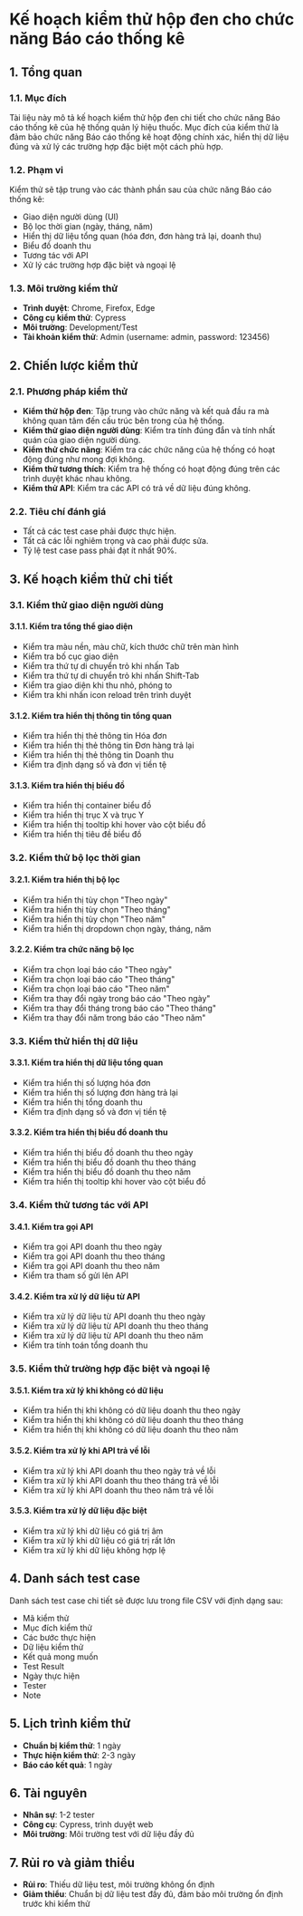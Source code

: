 # Kế hoạch kiểm thử hộp đen cho chức năng Báo cáo thống kê

## 1. Tổng quan

### 1.1. Mục đích
Tài liệu này mô tả kế hoạch kiểm thử hộp đen chi tiết cho chức năng Báo cáo thống kê của hệ thống quản lý hiệu thuốc. Mục đích của kiểm thử là đảm bảo chức năng Báo cáo thống kê hoạt động chính xác, hiển thị dữ liệu đúng và xử lý các trường hợp đặc biệt một cách phù hợp.

### 1.2. Phạm vi
Kiểm thử sẽ tập trung vào các thành phần sau của chức năng Báo cáo thống kê:
- Giao diện người dùng (UI)
- Bộ lọc thời gian (ngày, tháng, năm)
- Hiển thị dữ liệu tổng quan (hóa đơn, đơn hàng trả lại, doanh thu)
- Biểu đồ doanh thu
- Tương tác với API
- Xử lý các trường hợp đặc biệt và ngoại lệ

### 1.3. Môi trường kiểm thử
- **Trình duyệt**: Chrome, Firefox, Edge
- **Công cụ kiểm thử**: Cypress
- **Môi trường**: Development/Test
- **Tài khoản kiểm thử**: Admin (username: admin, password: 123456)

## 2. Chiến lược kiểm thử

### 2.1. Phương pháp kiểm thử
- **Kiểm thử hộp đen**: Tập trung vào chức năng và kết quả đầu ra mà không quan tâm đến cấu trúc bên trong của hệ thống.
- **Kiểm thử giao diện người dùng**: Kiểm tra tính đúng đắn và tính nhất quán của giao diện người dùng.
- **Kiểm thử chức năng**: Kiểm tra các chức năng của hệ thống có hoạt động đúng như mong đợi không.
- **Kiểm thử tương thích**: Kiểm tra hệ thống có hoạt động đúng trên các trình duyệt khác nhau không.
- **Kiểm thử API**: Kiểm tra các API có trả về dữ liệu đúng không.

### 2.2. Tiêu chí đánh giá
- Tất cả các test case phải được thực hiện.
- Tất cả các lỗi nghiêm trọng và cao phải được sửa.
- Tỷ lệ test case pass phải đạt ít nhất 90%.

## 3. Kế hoạch kiểm thử chi tiết

### 3.1. Kiểm thử giao diện người dùng

#### 3.1.1. Kiểm tra tổng thể giao diện
- Kiểm tra màu nền, màu chữ, kích thước chữ trên màn hình
- Kiểm tra bố cục giao diện
- Kiểm tra thứ tự di chuyển trỏ khi nhấn Tab
- Kiểm tra thứ tự di chuyển trỏ khi nhấn Shift-Tab
- Kiểm tra giao diện khi thu nhỏ, phóng to
- Kiểm tra khi nhấn icon reload trên trình duyệt

#### 3.1.2. Kiểm tra hiển thị thông tin tổng quan
- Kiểm tra hiển thị thẻ thông tin Hóa đơn
- Kiểm tra hiển thị thẻ thông tin Đơn hàng trả lại
- Kiểm tra hiển thị thẻ thông tin Doanh thu
- Kiểm tra định dạng số và đơn vị tiền tệ

#### 3.1.3. Kiểm tra hiển thị biểu đồ
- Kiểm tra hiển thị container biểu đồ
- Kiểm tra hiển thị trục X và trục Y
- Kiểm tra hiển thị tooltip khi hover vào cột biểu đồ
- Kiểm tra hiển thị tiêu đề biểu đồ

### 3.2. Kiểm thử bộ lọc thời gian

#### 3.2.1. Kiểm tra hiển thị bộ lọc
- Kiểm tra hiển thị tùy chọn "Theo ngày"
- Kiểm tra hiển thị tùy chọn "Theo tháng"
- Kiểm tra hiển thị tùy chọn "Theo năm"
- Kiểm tra hiển thị dropdown chọn ngày, tháng, năm

#### 3.2.2. Kiểm tra chức năng bộ lọc
- Kiểm tra chọn loại báo cáo "Theo ngày"
- Kiểm tra chọn loại báo cáo "Theo tháng"
- Kiểm tra chọn loại báo cáo "Theo năm"
- Kiểm tra thay đổi ngày trong báo cáo "Theo ngày"
- Kiểm tra thay đổi tháng trong báo cáo "Theo tháng"
- Kiểm tra thay đổi năm trong báo cáo "Theo năm"

### 3.3. Kiểm thử hiển thị dữ liệu

#### 3.3.1. Kiểm tra hiển thị dữ liệu tổng quan
- Kiểm tra hiển thị số lượng hóa đơn
- Kiểm tra hiển thị số lượng đơn hàng trả lại
- Kiểm tra hiển thị tổng doanh thu
- Kiểm tra định dạng số và đơn vị tiền tệ

#### 3.3.2. Kiểm tra hiển thị biểu đồ doanh thu
- Kiểm tra hiển thị biểu đồ doanh thu theo ngày
- Kiểm tra hiển thị biểu đồ doanh thu theo tháng
- Kiểm tra hiển thị biểu đồ doanh thu theo năm
- Kiểm tra hiển thị tooltip khi hover vào cột biểu đồ

### 3.4. Kiểm thử tương tác với API

#### 3.4.1. Kiểm tra gọi API
- Kiểm tra gọi API doanh thu theo ngày
- Kiểm tra gọi API doanh thu theo tháng
- Kiểm tra gọi API doanh thu theo năm
- Kiểm tra tham số gửi lên API

#### 3.4.2. Kiểm tra xử lý dữ liệu từ API
- Kiểm tra xử lý dữ liệu từ API doanh thu theo ngày
- Kiểm tra xử lý dữ liệu từ API doanh thu theo tháng
- Kiểm tra xử lý dữ liệu từ API doanh thu theo năm
- Kiểm tra tính toán tổng doanh thu

### 3.5. Kiểm thử trường hợp đặc biệt và ngoại lệ

#### 3.5.1. Kiểm tra xử lý khi không có dữ liệu
- Kiểm tra hiển thị khi không có dữ liệu doanh thu theo ngày
- Kiểm tra hiển thị khi không có dữ liệu doanh thu theo tháng
- Kiểm tra hiển thị khi không có dữ liệu doanh thu theo năm

#### 3.5.2. Kiểm tra xử lý khi API trả về lỗi
- Kiểm tra xử lý khi API doanh thu theo ngày trả về lỗi
- Kiểm tra xử lý khi API doanh thu theo tháng trả về lỗi
- Kiểm tra xử lý khi API doanh thu theo năm trả về lỗi

#### 3.5.3. Kiểm tra xử lý dữ liệu đặc biệt
- Kiểm tra xử lý khi dữ liệu có giá trị âm
- Kiểm tra xử lý khi dữ liệu có giá trị rất lớn
- Kiểm tra xử lý khi dữ liệu không hợp lệ

## 4. Danh sách test case

Danh sách test case chi tiết sẽ được lưu trong file CSV với định dạng sau:
- Mã kiểm thử
- Mục đích kiểm thử
- Các bước thực hiện
- Dữ liệu kiểm thử
- Kết quả mong muốn
- Test Result
- Ngày thực hiện
- Tester
- Note

## 5. Lịch trình kiểm thử

- **Chuẩn bị kiểm thử**: 1 ngày
- **Thực hiện kiểm thử**: 2-3 ngày
- **Báo cáo kết quả**: 1 ngày

## 6. Tài nguyên

- **Nhân sự**: 1-2 tester
- **Công cụ**: Cypress, trình duyệt web
- **Môi trường**: Môi trường test với dữ liệu đầy đủ

## 7. Rủi ro và giảm thiểu

- **Rủi ro**: Thiếu dữ liệu test, môi trường không ổn định
- **Giảm thiểu**: Chuẩn bị dữ liệu test đầy đủ, đảm bảo môi trường ổn định trước khi kiểm thử
